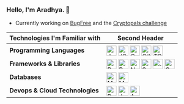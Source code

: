 ### Hello, I'm Aradhya. :wave:
- Currently working on [BugFree](http://github.com/aradhyamehta/BugFree) and the [Cryptopals challenge](https://cryptopals.com/)

Technologies I'm Familiar with | Second Header
------------ | -------------
**Programming Languages** | <img align="middle" alt="Java" width="26px" title="Java" src="https://cdn.jsdelivr.net/npm/simple-icons@v3/icons/java.svg" /> <img align="middle" alt="JS" width="26px" title="JavaScript" src="https://cdn.jsdelivr.net/npm/simple-icons@v3/icons/javascript.svg" /> <img align="middle" alt="Go" width="26px" title="Golang" src="https://cdn.jsdelivr.net/npm/simple-icons@v3/icons/go.svg" /> <img align="middle" alt="C#" width="26px" title="C#" src="https://cdn.jsdelivr.net/npm/simple-icons@v3/icons/csharp.svg" /> <img align="middle" alt="TS" width="26px" title="TypeScript" src="https://cdn.jsdelivr.net/npm/simple-icons@v3/icons/typescript.svg" />
**Frameworks & Libraries** | <img align="middle" alt="React" width="26px" title="React" src="https://cdn.jsdelivr.net/npm/simple-icons@v3/icons/react.svg" /> <img align="middle" alt="Redux" width="26px" title="Redux" src="https://cdn.jsdelivr.net/npm/simple-icons@v3/icons/redux.svg" /> <img align="middle" alt="N" width="26px" title="NodeJS" src="https://cdn.jsdelivr.net/npm/simple-icons@v3/icons/node-dot-js.svg" /> <img align="middle" alt="S" width="26px" title="Spring" src="https://cdn.jsdelivr.net/npm/simple-icons@v3/icons/spring.svg" /> <img align="middle" alt=".NET" width="26px" title=".NET" src="https://cdn.jsdelivr.net/npm/simple-icons@v3/icons/dot-net.svg" /> <img align="middle" alt="GQ" width="26px" title="GraphQL" src="https://cdn.jsdelivr.net/npm/simple-icons@v3/icons/apollographql.svg" />
**Databases** | <img align="middle" alt="MS" width="26px" title="MySQL" src="https://cdn.jsdelivr.net/npm/simple-icons@v3/icons/mysql.svg" /> <img align="middle" alt="MD" width="26px" title="MongoDB" src="https://cdn.jsdelivr.net/npm/simple-icons@v3/icons/mongodb.svg" />
**Devops & Cloud Technologies** | <img align="middle" alt="D" width="26px" title="Docker" src="https://cdn.jsdelivr.net/npm/simple-icons@v3/icons/docker.svg" /> <img align="middle" alt="J" width="26px" title="Jenkins" src="https://cdn.jsdelivr.net/npm/simple-icons@v3/icons/jenkins.svg" /> <img align="middle" alt="A" width="26px" title="AWS" src="https://cdn.jsdelivr.net/npm/simple-icons@v3/icons/amazonaws.svg" />

